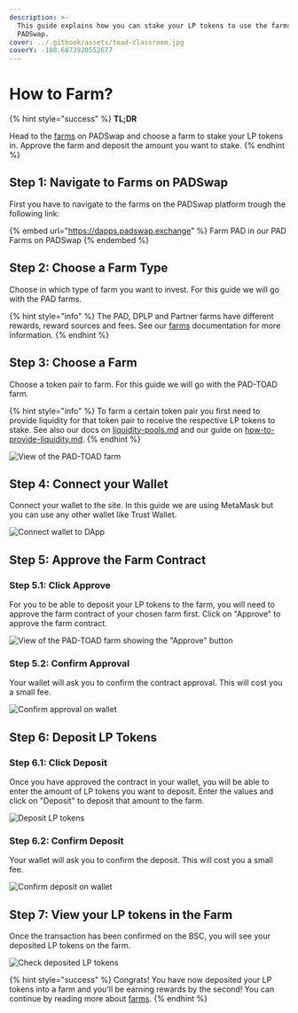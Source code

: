 ```yaml
---
description: >-
  This guide explains how you can stake your LP tokens to use the farms on
  PADSwap.
cover: ../.gitbook/assets/toad-classroom.jpg
coverY: -188.6873920552677
---
```


# How to Farm?

{% hint style="success" %}
**TL;DR**

Head to the [farms](https://dapps.padswap.exchange) on PADSwap and choose a farm to stake your LP tokens in. Approve the farm and deposit the amount you want to stake.
{% endhint %}

## Step 1: Navigate to Farms on PADSwap

First you have to navigate to the farms on the PADSwap platform trough the following link:

{% embed url="https://dapps.padswap.exchange" %}
Farm PAD in our PAD Farms on PADSwap
{% endembed %}

## Step 2: Choose a Farm Type

Choose in which type of farm you want to invest. For this guide we will go with the PAD farms.

{% hint style="info" %}
The PAD, DPLP and Partner farms have different rewards, reward sources and fees. See our [farms](../products/farms/ "mention") documentation for more information.
{% endhint %}

## Step 3: Choose a Farm

Choose a token pair to farm. For this guide we will go with the PAD-TOAD farm.

{% hint style="info" %}
To farm a certain token pair you first need to provide liquidity for that token pair to receive the respective LP tokens to stake. See also our docs on [liquidity-pools.md](../products/padswap/liquidity-pools.md "mention") and our guide on [how-to-provide-liquidity.md](how-to-provide-liquidity.md "mention").
{% endhint %}

![View of the PAD-TOAD farm](https://github.com/ToadNetwork/Docs/blob/main/docs/\_media/howtos/PadSwapAddingLiquidity16\_putLPTokensOnFarm.png?raw=true)

## Step 4: Connect your Wallet

Connect your wallet to the site. In this guide we are using MetaMask but you can use any other wallet like Trust Wallet.

![Connect wallet to DApp](https://github.com/ToadNetwork/Docs/blob/main/docs/\_media/howtos/AddingLiquidity13\_connectWallet.png?raw=true)

## Step 5: Approve the Farm Contract

### Step 5.1: Click Approve

For you to be able to deposit your LP tokens to the farm, you will need to approve the farm contract of your chosen farm first. Click on "Approve" to approve the farm contract.

![View of the PAD-TOAD farm showing the "Approve" button](https://github.com/ToadNetwork/Docs/blob/main/docs/\_media/howtos/PadSwapAddingLiquidity18\_navigateToChoosenFarm.png?raw=true)

### Step 5.2: Confirm Approval

Your wallet will ask you to confirm the contract approval. This will cost you a small fee.

![Confirm approval on wallet](https://github.com/ToadNetwork/Docs/blob/main/docs/\_media/howtos/PadSwapAddingLiquidity19\_approveFarmOnWallet.png?raw=true)

## Step 6: Deposit LP Tokens

### Step 6.1: Click Deposit

Once you have approved the contract in your wallet, you will be able to enter the amount of LP tokens you want to deposit. Enter the values and click on "Deposit" to deposit that amount to the farm.

![Deposit LP tokens](https://github.com/ToadNetwork/Docs/blob/main/docs/\_media/howtos/PadSwapAddingLiquidity20\_depositLPTokens.png?raw=true)

### Step 6.2: Confirm Deposit

Your wallet will ask you to confirm the deposit. This will cost you a small fee.

![Confirm deposit on wallet](https://github.com/ToadNetwork/Docs/blob/main/docs/\_media/howtos/PadSwapAddingLiquidity21\_confirmDepositOnWallet.png?raw=true)

## Step 7: View your LP tokens in the Farm

Once the transaction has been confirmed on the BSC, you will see your deposited LP tokens on the farm.

![Check deposited LP tokens](https://github.com/ToadNetwork/Docs/blob/main/docs/\_media/howtos/PadSwapAddingLiquidity22\_checkDepositedTokens.png?raw=true)

{% hint style="success" %}
Congrats! You have now deposited your LP tokens into a farm and you'll be earning rewards by the second! You can continue by reading more about [farms](../products/farms/ "mention").
{% endhint %}
